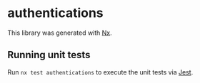 # authentications

This library was generated with [Nx](https://nx.dev).

## Running unit tests

Run `nx test authentications` to execute the unit tests via [Jest](https://jestjs.io).
